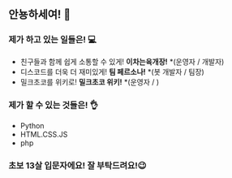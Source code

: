 ## 안뇽하세여! 👋

### 제가 하고 있는 일들은! 💻
- 친구들과 함께 쉽게 소통할 수 있게! **이차는육개장!** *(운영자 / 개발자)
- 디스코드를 더욱 더 재미있게! **팀 페르소나!** *(봇 개발자 / 팀장)
- 밀크초코를 위키로! **밀크초코 위키!** *(운영자 / )

### 제가 할 수 있는 것들은! 👌
- Python
- HTML.CSS.JS
- php

### 초보 13살 입문자에요! 잘 부탁드려요!😉


<!--
**nyaco0125/Nyaco0125** is a ✨ _special_ ✨ repository because its `README.md` (this file) appears on your GitHub profile.

Here are some ideas to get you started:

